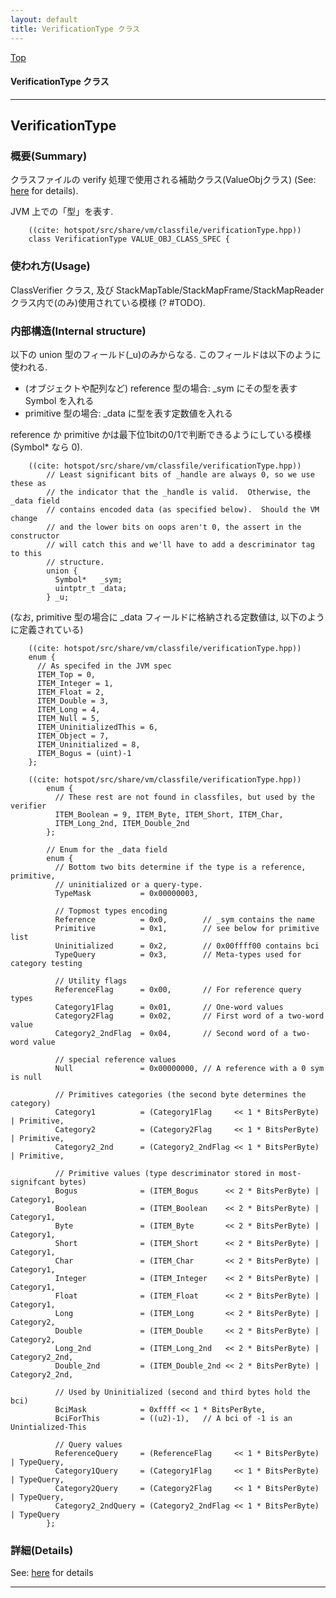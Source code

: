 ```yaml
---
layout: default
title: VerificationType クラス 
---
```

[Top](../index.html)

#### VerificationType クラス 



---
## <a name="noU_rVRh7I" id="noU_rVRh7I">VerificationType</a>

### 概要(Summary)
クラスファイルの verify 処理で使用される補助クラス(ValueObjクラス) (See: [here](no7882amm.html) for details).

JVM 上での「型」を表す.
  

```
    ((cite: hotspot/src/share/vm/classfile/verificationType.hpp))
    class VerificationType VALUE_OBJ_CLASS_SPEC {
```

### 使われ方(Usage)
ClassVerifier クラス, 及び StackMapTable/StackMapFrame/StackMapReader クラス内で(のみ)使用されている模様 (? #TODO).

### 内部構造(Internal structure)
以下の union 型のフィールド(_u)のみからなる. このフィールドは以下のように使われる.

* (オブジェクトや配列など) reference 型の場合: _sym にその型を表す Symbol を入れる
* primitive 型の場合: _data に型を表す定数値を入れる

reference か primitive かは最下位1bitの0/1で判断できるようにしている模様 (Symbol* なら 0).


```
    ((cite: hotspot/src/share/vm/classfile/verificationType.hpp))
        // Least significant bits of _handle are always 0, so we use these as
        // the indicator that the _handle is valid.  Otherwise, the _data field
        // contains encoded data (as specified below).  Should the VM change
        // and the lower bits on oops aren't 0, the assert in the constructor
        // will catch this and we'll have to add a descriminator tag to this
        // structure.
        union {
          Symbol*   _sym;
          uintptr_t _data;
        } _u;
```

(なお, primitive 型の場合に _data フィールドに格納される定数値は, 以下のように定義されている)


```
    ((cite: hotspot/src/share/vm/classfile/verificationType.hpp))
    enum {
      // As specifed in the JVM spec
      ITEM_Top = 0,
      ITEM_Integer = 1,
      ITEM_Float = 2,
      ITEM_Double = 3,
      ITEM_Long = 4,
      ITEM_Null = 5,
      ITEM_UninitializedThis = 6,
      ITEM_Object = 7,
      ITEM_Uninitialized = 8,
      ITEM_Bogus = (uint)-1
    };
```


```
    ((cite: hotspot/src/share/vm/classfile/verificationType.hpp))
        enum {
          // These rest are not found in classfiles, but used by the verifier
          ITEM_Boolean = 9, ITEM_Byte, ITEM_Short, ITEM_Char,
          ITEM_Long_2nd, ITEM_Double_2nd
        };
    
        // Enum for the _data field
        enum {
          // Bottom two bits determine if the type is a reference, primitive,
          // uninitialized or a query-type.
          TypeMask           = 0x00000003,
    
          // Topmost types encoding
          Reference          = 0x0,        // _sym contains the name
          Primitive          = 0x1,        // see below for primitive list
          Uninitialized      = 0x2,        // 0x00ffff00 contains bci
          TypeQuery          = 0x3,        // Meta-types used for category testing
    
          // Utility flags
          ReferenceFlag      = 0x00,       // For reference query types
          Category1Flag      = 0x01,       // One-word values
          Category2Flag      = 0x02,       // First word of a two-word value
          Category2_2ndFlag  = 0x04,       // Second word of a two-word value
    
          // special reference values
          Null               = 0x00000000, // A reference with a 0 sym is null
    
          // Primitives categories (the second byte determines the category)
          Category1          = (Category1Flag     << 1 * BitsPerByte) | Primitive,
          Category2          = (Category2Flag     << 1 * BitsPerByte) | Primitive,
          Category2_2nd      = (Category2_2ndFlag << 1 * BitsPerByte) | Primitive,
    
          // Primitive values (type descriminator stored in most-signifcant bytes)
          Bogus              = (ITEM_Bogus      << 2 * BitsPerByte) | Category1,
          Boolean            = (ITEM_Boolean    << 2 * BitsPerByte) | Category1,
          Byte               = (ITEM_Byte       << 2 * BitsPerByte) | Category1,
          Short              = (ITEM_Short      << 2 * BitsPerByte) | Category1,
          Char               = (ITEM_Char       << 2 * BitsPerByte) | Category1,
          Integer            = (ITEM_Integer    << 2 * BitsPerByte) | Category1,
          Float              = (ITEM_Float      << 2 * BitsPerByte) | Category1,
          Long               = (ITEM_Long       << 2 * BitsPerByte) | Category2,
          Double             = (ITEM_Double     << 2 * BitsPerByte) | Category2,
          Long_2nd           = (ITEM_Long_2nd   << 2 * BitsPerByte) | Category2_2nd,
          Double_2nd         = (ITEM_Double_2nd << 2 * BitsPerByte) | Category2_2nd,
    
          // Used by Uninitialized (second and third bytes hold the bci)
          BciMask            = 0xffff << 1 * BitsPerByte,
          BciForThis         = ((u2)-1),   // A bci of -1 is an Unintialized-This
    
          // Query values
          ReferenceQuery     = (ReferenceFlag     << 1 * BitsPerByte) | TypeQuery,
          Category1Query     = (Category1Flag     << 1 * BitsPerByte) | TypeQuery,
          Category2Query     = (Category2Flag     << 1 * BitsPerByte) | TypeQuery,
          Category2_2ndQuery = (Category2_2ndFlag << 1 * BitsPerByte) | TypeQuery
        };
```




### 詳細(Details)
See: [here](../doxygen/classVerificationType.html) for details

---
